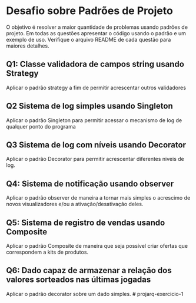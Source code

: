 # Desafio sobre Padrões de Projeto
O objetivo é resolver a maior quantidade de problemas usando padrões de projeto. Em todas as questões apresentar o código usando o padrão e um exemplo de uso. Verifique o arquivo README de cada questão para maiores detalhes.

## Q1: Classe validadora de campos string usando Strategy
Aplicar o padrão strategy a fim de permitir acrescentar outros validadores
## Q2 Sistema de log simples usando Singleton
Aplicar o padrão Singleton para permitir acessar o mecanismo de log de qualquer ponto do programa
## Q3 Sistema de log com níveis usando Decorator
Aplicar o padrão Decorator para permitir acrescentar diferentes niveis de log.
## Q4: Sistema de notificação usando observer
Aplicar o padrão observer de maneira a tornar mais simples o acrescimo de novos visualizadores e/ou a ativação/desativação deles.
## Q5: Sistema de registro de vendas usando Composite
Aplicar o padrão Composite de maneira que seja possível criar ofertas que correspondem a kits de produtos.
## Q6: Dado capaz de armazenar a relação dos valores sorteados nas últimas jogadas
Aplicar o padrão decorator sobre um dado simples.
#   p r o j a r q - e x e r c i c i o - 1  
 